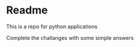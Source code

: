 # Readme 

This is a repo for python applications


Complete the challanges with some simple answers





